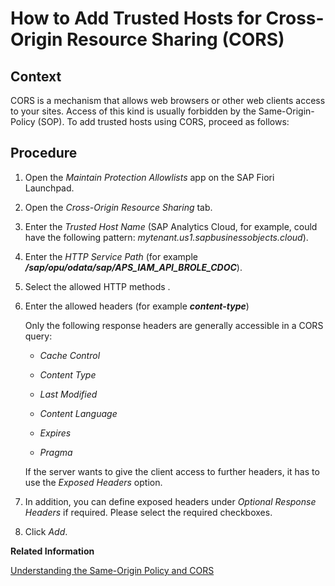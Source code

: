 <!-- loio5ea6325d8b2f49efae8622635dd0a542 -->

# How to Add Trusted Hosts for Cross-Origin Resource Sharing \(CORS\)



<a name="loio5ea6325d8b2f49efae8622635dd0a542__CreateTrustedHostsCors_context"/>

## Context

CORS is a mechanism that allows web browsers or other web clients access to your sites. Access of this kind is usually forbidden by the Same-Origin-Policy \(SOP\). To add trusted hosts using CORS, proceed as follows:



<a name="loio5ea6325d8b2f49efae8622635dd0a542__CreateTrustedHostsCors_steps"/>

## Procedure

1.  Open the *Maintain Protection Allowlists* app on the SAP Fiori Launchpad.

2.  Open the *Cross-Origin Resource Sharing* tab.

3.  Enter the *Trusted Host Name* \(SAP Analytics Cloud, for example, could have the following pattern: *mytenant.us1.sapbusinessobjects.cloud*\).

4.  Enter the *HTTP Service Path* \(for example ***/sap/opu/odata/sap/APS\_IAM\_API\_BROLE\_CDOC***\).

5.  Select the allowed HTTP methods .

6.  Enter the allowed headers \(for example ***content-type***\)

    Only the following response headers are generally accessible in a CORS query:

    -   *Cache Control*

    -   *Content Type*

    -   *Last Modified*

    -   *Content Language*

    -   *Expires*

    -   *Pragma*


    If the server wants to give the client access to further headers, it has to use the *Exposed Headers* option.

7.  In addition, you can define exposed headers under *Optional Response Headers* if required. Please select the required checkboxes.

8.  Click *Add*.


**Related Information**  


[Understanding the Same-Origin Policy and CORS](https://help.sap.com/docs/SAP_ANALYTICS_CLOUD/2d7115b0e0aa4f78bfd9c06fdc1fe4f6/883074bbfe304f7c86e4b5088783a706.html?locale=en-US)

